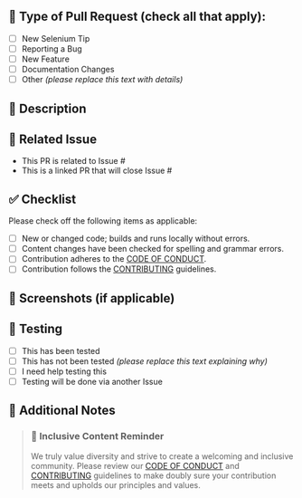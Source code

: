 ## 🌟 Type of Pull Request (check all that apply):

- [ ] New Selenium Tip
- [ ] Reporting a Bug
- [ ] New Feature
- [ ] Documentation Changes
- [ ] Other _(please replace this text with details)_

## 🚀 Description

<!--- Describe your changes in detail -->

## 🤝 Related Issue

-  This PR is related to Issue #
-  This is a linked PR that will close Issue #

## ✅ Checklist

Please check off the following items as applicable:
- [ ] New or changed code; builds and runs locally without errors.
- [ ] Content changes have been checked for spelling and grammar errors. 
- [ ] Contribution adheres to the [CODE OF CONDUCT](https://github.com/saucelabs/elemental-next/blob/main/CODE_OF_CONDUCT.md).
- [ ] Contribution follows the [CONTRIBUTING](https://github.com/saucelabs/elemental-next/blob/main/CONTRIBUTING.md) guidelines.

## 📸 Screenshots (if applicable)

<!--- Please provide any relevant screenshots to help illustrate the changes being made. -->

## 🔎 Testing

- [ ] This has been tested
- [ ] This has not been tested _(please replace this text explaining why)_
- [ ] I need help testing this
- [ ] Testing will be done via another Issue

## 📝 Additional Notes

<!--- Please provide any additional notes or context about the changes being made. We appreciate hearing about your thought process and any challenges you faced along the way. If you have any questions or concerns, please don't hesitate to reach out to us.. -->

>### 🎉 Inclusive Content Reminder
>
>We truly value diversity and strive to create a welcoming and inclusive community. Please review our [CODE OF CONDUCT](https://github.com/saucelabs/elemental-next/blob/main/CODE_OF_CONDUCT.md) and [CONTRIBUTING](https://github.com/saucelabs/elemental-next/blob/main/CONTRIBUTING.md) guidelines to make doubly sure your contribution meets and upholds our principles and values.
